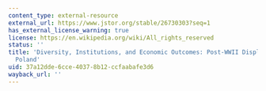 ```yaml
---
content_type: external-resource
external_url: https://www.jstor.org/stable/26730303?seq=1
has_external_license_warning: true
license: https://en.wikipedia.org/wiki/All_rights_reserved
status: ''
title: 'Diversity, Institutions, and Economic Outcomes: Post-WWII Displacement in
  Poland'
uid: 37a12dde-6cce-4037-8b12-ccfaabafe3d6
wayback_url: ''
---
```

